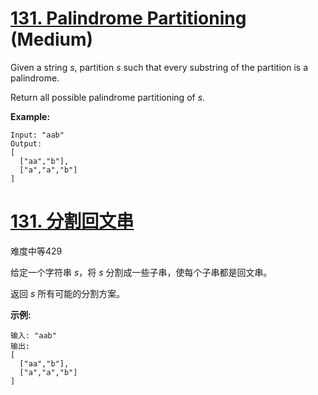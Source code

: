 # [131. Palindrome Partitioning](https://leetcode.com/problems/palindrome-partitioning/) (Medium)

Given a string *s*, partition *s* such that every substring of the partition is a palindrome.

Return all possible palindrome partitioning of *s*.

**Example:**

```
Input: "aab"
Output:
[
  ["aa","b"],
  ["a","a","b"]
]
```



# [131. 分割回文串](https://leetcode-cn.com/problems/palindrome-partitioning/)

难度中等429

给定一个字符串 *s*，将 *s* 分割成一些子串，使每个子串都是回文串。

返回 *s* 所有可能的分割方案。

**示例:**

```
输入: "aab"
输出:
[
  ["aa","b"],
  ["a","a","b"]
]
```